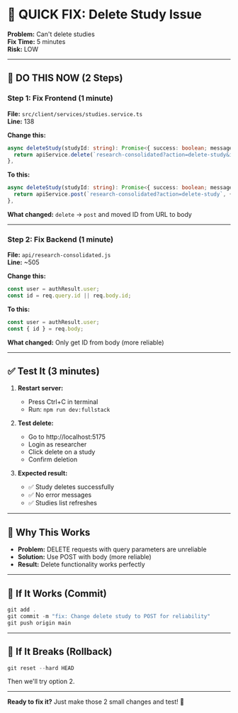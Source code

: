 # 🎯 QUICK FIX: Delete Study Issue

**Problem:** Can't delete studies  
**Fix Time:** 5 minutes  
**Risk:** LOW

---

## 🚀 **DO THIS NOW (2 Steps)**

### **Step 1: Fix Frontend (1 minute)**

**File:** `src/client/services/studies.service.ts`  
**Line:** 138

**Change this:**
```typescript
async deleteStudy(studyId: string): Promise<{ success: boolean; message: string }> {
  return apiService.delete(`research-consolidated?action=delete-study&id=${studyId}`);
},
```

**To this:**
```typescript
async deleteStudy(studyId: string): Promise<{ success: boolean; message: string }> {
  return apiService.post(`research-consolidated?action=delete-study`, { id: studyId });
},
```

**What changed:** `delete` → `post` and moved ID from URL to body

---

### **Step 2: Fix Backend (1 minute)**

**File:** `api/research-consolidated.js`  
**Line:** ~505

**Change this:**
```javascript
const user = authResult.user;
const id = req.query.id || req.body.id;
```

**To this:**
```javascript
const user = authResult.user;
const { id } = req.body;
```

**What changed:** Only get ID from body (more reliable)

---

## ✅ **Test It (3 minutes)**

1. **Restart server:**
   - Press Ctrl+C in terminal
   - Run: `npm run dev:fullstack`

2. **Test delete:**
   - Go to http://localhost:5175
   - Login as researcher
   - Click delete on a study
   - Confirm deletion

3. **Expected result:**
   - ✅ Study deletes successfully
   - ✅ No error messages
   - ✅ Studies list refreshes

---

## 🎉 **Why This Works**

- **Problem:** DELETE requests with query parameters are unreliable
- **Solution:** Use POST with body (more reliable)
- **Result:** Delete functionality works perfectly

---

## 📝 **If It Works (Commit)**

```powershell
git add .
git commit -m "fix: Change delete study to POST for reliability"
git push origin main
```

---

## 🔄 **If It Breaks (Rollback)**

```powershell
git reset --hard HEAD
```

Then we'll try option 2.

---

**Ready to fix it?** Just make those 2 small changes and test! 🚀
